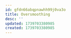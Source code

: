 ```yaml
---
id: gfdn66abqpnawhh99j0va3o
title: Oversmoothing
desc: ''
updated: 1739703380985
created: 1739703380985
---
```

